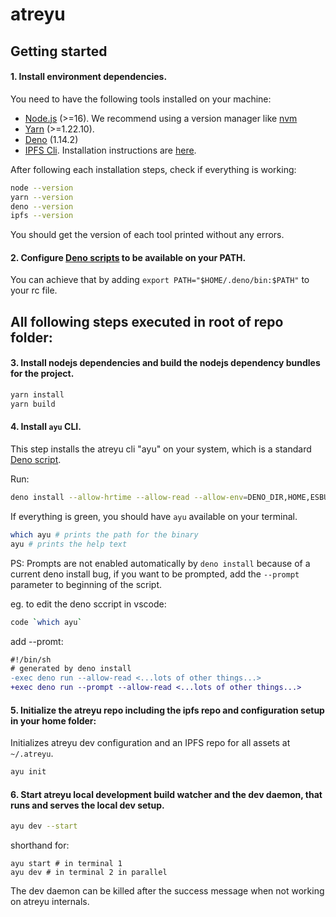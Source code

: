 # atreyu

## Getting started

#### 1. Install environment dependencies.

You need to have the following tools installed on your machine:

- [Node.js](https://nodejs.org/) (>=16). We recommend using a version manager like [nvm](https://github.com/nvm-sh/nvm)
- [Yarn](https://yarnpkg.com/) (>=1.22.10).
- [Deno](https://deno.land/) (1.14.2)
- [IPFS Cli](https://ipfs.io/). Installation instructions are [here](https://docs.ipfs.io/install/command-line/).

After following each installation steps, check if everything is working:

```bash
node --version
yarn --version
deno --version
ipfs --version
```

You should get the version of each tool printed without any errors.

#### 2. Configure [Deno scripts](https://deno.land/manual/tools/script_installer) to be available on your PATH.

You can achieve that by adding `export PATH="$HOME/.deno/bin:$PATH"` to your rc file.


## All following steps executed in root of repo folder:



#### 3. Install nodejs dependencies and build the nodejs dependency bundles for the project.

```bash
yarn install
yarn build
```

#### 4. Install `ayu` CLI.

This step installs the atreyu cli "ayu" on your system, which is  a standard [Deno script](https://deno.land/manual/tools/script_installer).

Run:

```bash
deno install --allow-hrtime --allow-read --allow-env=DENO_DIR,HOME,ESBUILD_BINARY_PATH --allow-net=127.0.0.1:5001,api.cloudflare.com,api.pinata.cloud,registry.npmjs.org --allow-write="$TMPDIR","$HOME"/.atreyu,./,"$DENO_DIR","$HOME"/Library/Caches/esbuild/bin  --allow-run=ipfs,`which deno`,yarn,rollup,"$HOME"/Library/Caches/esbuild/bin/esbuild-darwin-arm64@0.13.3 --no-check --prompt --unstable -n ayu -f ./cli/mod.js
```

If everything is green, you should have `ayu` available on your terminal.

```bash
which ayu # prints the path for the binary
ayu # prints the help text
```

PS: Prompts are not enabled automatically by `deno install` because of a current deno install bug, if you want to be prompted, add the `--prompt` parameter to beginning of the script.

eg. to edit the deno sccript in vscode:
```bash
code `which ayu`
```

add --promt:
```diff
#!/bin/sh
# generated by deno install
-exec deno run --allow-read <...lots of other things...>
+exec deno run --prompt --allow-read <...lots of other things...>
```

#### 5. Initialize the atreyu repo including the ipfs repo and configuration setup in your home folder:

Initializes atreyu dev configuration and an IPFS repo for all assets at `~/.atreyu`.

```bash
ayu init
```


#### 6. Start atreyu local development build watcher and the dev daemon, that runs and serves the local dev setup.

```bash
ayu dev --start
```

shorthand for:
```
ayu start # in terminal 1
ayu dev # in terminal 2 in parallel
```


The dev daemon can be killed after the success message when not working on atreyu internals.
